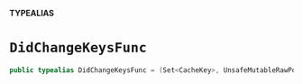 **TYPEALIAS**

# `DidChangeKeysFunc`

```swift
public typealias DidChangeKeysFunc = (Set<CacheKey>, UnsafeMutableRawPointer?) -> Void
```
